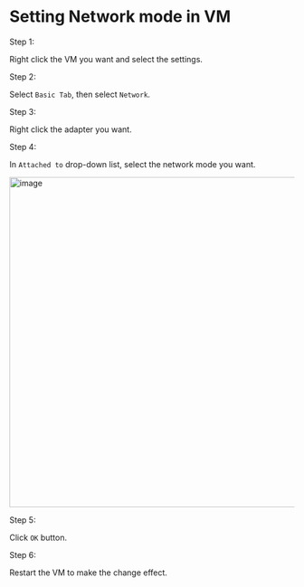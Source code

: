 # Setting Network mode in VM
Step 1:

Right click the VM you want and select the settings.

Step 2:

Select `Basic Tab`, then select `Network`.

Step 3:

Right click the adapter you want.

Step 4: 

In `Attached to` drop-down list, select the network mode you want.

<img width="584" alt="image" src="https://github.com/user-attachments/assets/c79dbf15-2f35-43c0-ab21-e3a5ff6777e6" />

Step 5: 

Click `OK` button.

Step 6:

Restart the VM to make the change effect.
